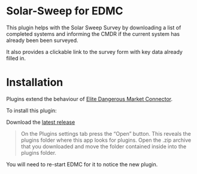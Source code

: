 # Solar-Sweep for EDMC

This plugin helps with the Solar Sweep Survey by downloading a list of completed systems and informing the CMDR if the current system has already been been surveyed.

It also provides a clickable link to the survey form with key data already filled in.

# Installation

Plugins extend the behaviour of [Elite Dangerous Market Connector](https://github.com/Marginal/EDMarketConnector/blob/master/README.md). 

To install this plugin:

Download the [latest release](https://github.com/canonn-science/EDMC-Solar-Sweep/releases)

>On the Plugins settings tab press the “Open” button. This reveals the plugins folder where this app looks for plugins.
>Open the .zip archive that you downloaded and move the folder contained inside into the plugins folder.

You will need to re-start EDMC for it to notice the new plugin.

